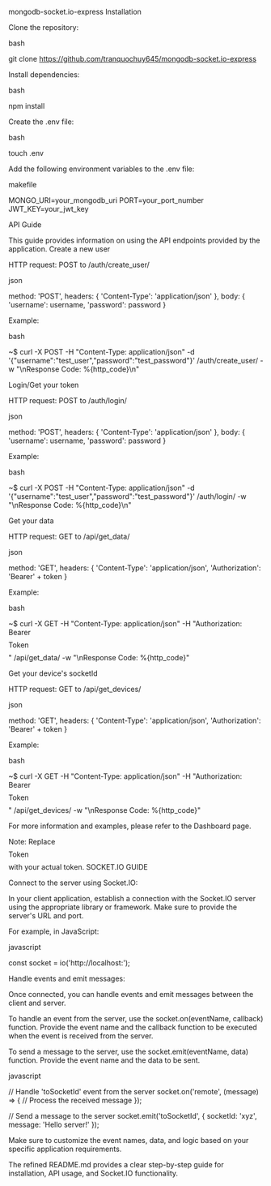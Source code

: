 mongodb-socket.io-express
Installation

Clone the repository:

bash

git clone https://github.com/tranquochuy645/mongodb-socket.io-express

Install dependencies:

bash

npm install

Create the .env file:

bash

touch .env

Add the following environment variables to the .env file:

makefile

MONGO_URI=your_mongodb_uri
PORT=your_port_number
JWT_KEY=your_jwt_key

API Guide

This guide provides information on using the API endpoints provided by the application.
Create a new user

HTTP request: POST to /auth/create_user/

json

method: 'POST',
headers: {
    'Content-Type': 'application/json'
},
body: {
    'username': username,
    'password': password
}

Example:

bash

~$ curl -X POST -H "Content-Type: application/json" -d '{"username":"test_user","password":"test_password"}' /auth/create_user/ -w "\nResponse Code: %{http_code}\n"

Login/Get your token

HTTP request: POST to /auth/login/

json

method: 'POST',
headers: {
    'Content-Type': 'application/json'
},
body: {
    'username': username,
    'password': password
}

Example:

bash

~$ curl -X POST -H "Content-Type: application/json" -d '{"username":"test_user","password":"test_password"}' /auth/login/ -w "\nResponse Code: %{http_code}\n"

Get your data

HTTP request: GET to /api/get_data/

json

method: 'GET',
headers: {
    'Content-Type': 'application/json',
    'Authorization': 'Bearer' + token
}

Example:

bash

~$ curl -X GET -H "Content-Type: application/json" -H "Authorization: Bearer $$$$Token$$$$" /api/get_data/ -w "\nResponse Code: %{http_code}"

Get your device's socketId

HTTP request: GET to /api/get_devices/

json

method: 'GET',
headers: {
    'Content-Type': 'application/json',
    'Authorization': 'Bearer' + token
}

Example:

bash

~$ curl -X GET -H "Content-Type: application/json" -H "Authorization: Bearer $$$$Token$$$$" /api/get_devices/ -w "\nResponse Code: %{http_code}"

For more information and examples, please refer to the Dashboard page.

Note: Replace $$$$Token$$$$ with your actual token.
SOCKET.IO GUIDE

Connect to the server using Socket.IO:

In your client application, establish a connection with the Socket.IO server using the appropriate library or framework. Make sure to provide the server's URL and port.

For example, in JavaScript:

javascript

const socket = io('http://localhost:<port>');

Handle events and emit messages:

Once connected, you can handle events and emit messages between the client and server.

To handle an event from the server, use the socket.on(eventName, callback) function. Provide the event name and the callback function to be executed when the event is received from the server.

To send a message to the server, use the socket.emit(eventName, data) function. Provide the event name and the data to be sent.

javascript

// Handle 'toSocketId' event from the server
socket.on('remote', (message) => {
    // Process the received message
});

// Send a message to the server
socket.emit('toSocketId', { socketId: 'xyz', message: 'Hello server!' });

Make sure to customize the event names, data, and logic based on your specific application requirements.

The refined README.md provides a clear step-by-step guide for installation, API usage, and Socket.IO functionality.
